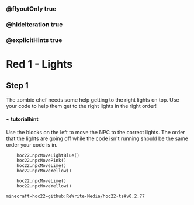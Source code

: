 ### @flyoutOnly true
### @hideIteration true
### @explicitHints true


# Red 1 - Lights

## Step 1
The zombie chef needs some help getting to the right lights on top. Use your code to help them get to the right lights in the right order!

#### ~ tutorialhint 
Use the blocks on the left to move the NPC to the correct lights. The order that the lights are going off while the code isn't running should be the same order your code is in. 



```ghost
    hoc22.npcMoveLightBlue()
    hoc22.npcMovePink()
    hoc22.npcMoveLime()
    hoc22.npcMoveYellow()
```
```template
    hoc22.npcMoveLime() 
    hoc22.npcMoveYellow()
```
```package
minecraft-hoc22=github:ReWrite-Media/hoc22-ts#v0.2.77
```